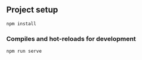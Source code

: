 

## Project setup
```
npm install
```

### Compiles and hot-reloads for development
```
npm run serve
```

